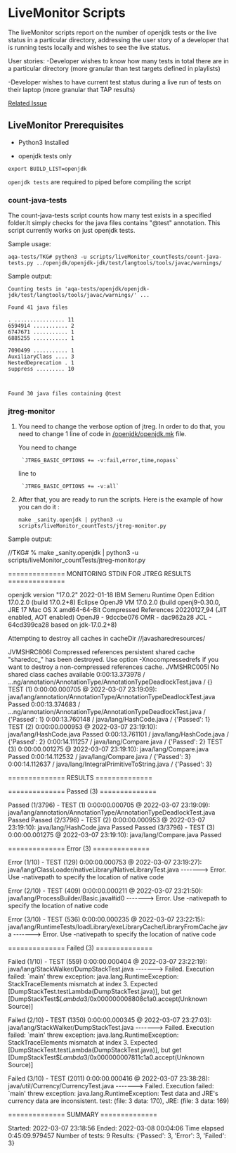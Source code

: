 # LiveMonitor Scripts

The liveMonitor scripts report on the number of openjdk tests or the live status in a particular directory, addressing the user story of a developer that is running tests locally and wishes to see the live status.

User stories:
-Developer wishes to know how many tests in total there are in a particular directory (more granular than test targets defined in playlists)

-Developer wishes to have current test status during a live run of tests on their laptop (more granular that TAP results)

[Related Issue](https://github.com/adoptium/TKG/issues/176)

## LiveMonitor Prerequisites

- Python3 Installed

- openjdk tests only

`export BUILD_LIST=openjdk`

`openjdk tests` are required to piped before compiling the script



### count-java-tests
The count-java-tests script counts how many test exists in a specified folder.It simply checks for the java files contains "@test" annotation. This script currently works on just openjdk tests.  


Sample usage:

`aqa-tests/TKG# python3 -u scripts/liveMonitor_countTests/count-java-tests.py ../openjdk/openjdk-jdk/test/langtools/tools/javac/warnings/`

Sample output:

    Counting tests in 'aqa-tests/openjdk/openjdk-jdk/test/langtools/tools/javac/warnings/' ...

    Found 41 java files

    . ................ 11 
    6594914 ........... 2 
    6747671 ........... 1 
    6885255 ........... 1 

    7090499 ........... 1 
    AuxiliaryClass .... 3 
    NestedDeprecation . 1 
    suppress ......... 10 



    Found 30 java files containing @test

### jtreg-monitor
1. You need to change the verbose option of jtreg. In order to do that, you need to change 1 line of code in [/openjdk/openjdk.mk](https://github.com/adoptium/aqa-tests/blob/master/openjdk/openjdk.mk) file. 

    You need to change 

        `JTREG_BASIC_OPTIONS += -v:fail,error,time,nopass`  
    line to

        `JTREG_BASIC_OPTIONS += -v:all`

2. After that, you are ready to run the scripts. Here is the example of how you can do it : 

	`make _sanity.openjdk | python3 -u scripts/liveMonitor_countTests/jtreg-monitor.py`


Sample output:

/<localAddress>/TKG# % make _sanity.openjdk | python3 -u scripts/liveMonitor_countTests/jtreg-monitor.py

============== MONITORING STDIN FOR JTREG RESULTS ==============

openjdk version "17.0.2" 2022-01-18
IBM Semeru Runtime Open Edition 17.0.2.0 (build 17.0.2+8)
Eclipse OpenJ9 VM 17.0.2.0 (build openj9-0.30.0, JRE 17 Mac OS X amd64-64-Bit Compressed References 20220127_94 (JIT enabled, AOT enabled)
OpenJ9   - 9dccbe076
OMR      - dac962a28
JCL      - 64cd399ca28 based on jdk-17.0.2+8)

Attempting to destroy all caches in cacheDir /<localAddress>/javasharedresources/

JVMSHRC806I Compressed references persistent shared cache "sharedcc_<localAddress>" has been destroyed. Use option -Xnocompressedrefs if you want to destroy a non-compressed references cache.
JVMSHRC005I No shared class caches available
0:00:13.373978 / ...ng/annotation/AnnotationType/AnnotationTypeDeadlockTest.java / {}
TEST (1) 0:00:00.000705 @ 2022-03-07 23:19:09): java/lang/annotation/AnnotationType/AnnotationTypeDeadlockTest.java Passed
0:00:13.374683 / ...ng/annotation/AnnotationType/AnnotationTypeDeadlockTest.java / {'Passed': 1}
0:00:13.760148 / java/lang/HashCode.java / {'Passed': 1}                                        
TEST (2) 0:00:00.000953 @ 2022-03-07 23:19:10): java/lang/HashCode.java Passed
0:00:13.761101 / java/lang/HashCode.java / {'Passed': 2}
0:00:14.111257 / java/lang/Compare.java / {'Passed': 2} 
TEST (3) 0:00:00.001275 @ 2022-03-07 23:19:10): java/lang/Compare.java Passed
0:00:14.112532 / java/lang/Compare.java / {'Passed': 3}
0:00:14.112637 / java/lang/IntegralPrimitiveToString.java / {'Passed': 3}

============== RESULTS ==============


============== Passed (3) ==============

Passed (1/3796) - TEST (1) 0:00:00.000705 @ 2022-03-07 23:19:09): java/lang/annotation/AnnotationType/AnnotationTypeDeadlockTest.java Passed
Passed (2/3796) - TEST (2) 0:00:00.000953 @ 2022-03-07 23:19:10): java/lang/HashCode.java Passed
Passed (3/3796) - TEST (3) 0:00:00.001275 @ 2022-03-07 23:19:10): java/lang/Compare.java Passed

============== Error (3) ==============

Error (1/10) - TEST (129) 0:00:00.000753 @ 2022-03-07 23:19:27): java/lang/ClassLoader/nativeLibrary/NativeLibraryTest.java 
-------> Error. Use -nativepath to specify the location of native code

Error (2/10) - TEST (409) 0:00:00.000211 @ 2022-03-07 23:21:50): java/lang/ProcessBuilder/Basic.java#id0 
-------> Error. Use -nativepath to specify the location of native code

Error (3/10) - TEST (536) 0:00:00.000235 @ 2022-03-07 23:22:15): java/lang/RuntimeTests/loadLibrary/exeLibraryCache/LibraryFromCache.java 
-------> Error. Use -nativepath to specify the location of native code

============== Failed (3) ==============

Failed (1/10) - TEST (559) 0:00:00.000404 @ 2022-03-07 23:22:19): java/lang/StackWalker/DumpStackTest.java 
-------> Failed. Execution failed: `main' threw exception: java.lang.RuntimeException: StackTraceElements mismatch at index 3. Expected [DumpStackTest.testLambda(DumpStackTest.java)], but get [DumpStackTest$$Lambda$3/0x000000008808c1a0.accept(Unknown Source)]

Failed (2/10) - TEST (1350) 0:00:00.000345 @ 2022-03-07 23:27:03): java/lang/StackWalker/DumpStackTest.java 
-------> Failed. Execution failed: `main' threw exception: java.lang.RuntimeException: StackTraceElements mismatch at index 3. Expected [DumpStackTest.testLambda(DumpStackTest.java)], but get [DumpStackTest$$Lambda$3/0x000000007811c1a0.accept(Unknown Source)]

Failed (3/10) - TEST (2011) 0:00:00.000416 @ 2022-03-07 23:38:28): java/util/Currency/CurrencyTest.java 
-------> Failed. Execution failed: `main' threw exception: java.lang.RuntimeException: Test data and JRE's currency data are inconsistent. test: (file: 3 data: 170), JRE: (file: 3 data: 169)

============== SUMMARY ==============

Started: 2022-03-07 23:18:56
Ended: 2022-03-08 00:04:06
Time elapsed 0:45:09.979457
Number of tests: 9
Results: {'Passed': 3, 'Error': 3, 'Failed': 3}